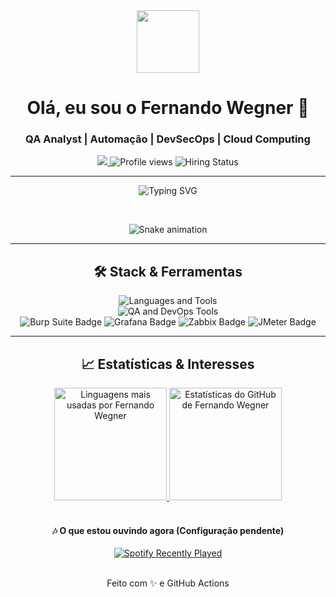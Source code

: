 <div id="header" align="center">
  <img src="https://media.giphy.com/media/M9gbBkK8tsV3i/giphy.gif" width="100"/>
  <h1>Olá, eu sou o Fernando Wegner 👋</h1>
  
  <h3 align="center">QA Analyst | Automação | DevSecOps | Cloud Computing</h3>
  
  <p align="center">
    <a href="https://www.linkedin.com/in/fernando-wegner-186235191/">
      <img src="https://img.shields.io/badge/LinkedIn-0077B5?style=for-the-badge&logo=linkedin&logoColor=white"/>
    </a>
    <img src="https://komarev.com/ghpvc/?username=Wegnernando94&style=for-the-badge&color=008080" alt="Profile views" />
    <img src="https://img.shields.io/badge/-FF6F00?style=for-the-badge&logo=git" alt="Hiring Status"/>
  </p>
  
  ---
  
  <p align="center">
    <img src="https://readme-typing-svg.herokuapp.com?font=Fira+Code&size=25&center=true&vCenter=true&width=600&lines=Garantindo+Qualidade+e+Segurança;Testes+Automatizados+(Cypress,+Appium);Análise+de+Vulnerabilidades+(Pentest);CI%2FCD+com+Jenkins+e+DevSecOps;Monitoramento+com+Grafana+e+Zabbix" alt="Typing SVG"/>
  </p>
  
  <br>
  <p align="center">
    <img src="https://github.com/Wegnernando94/wegnernando94/raw/output/github-contribution-grid-snake.gif" alt="Snake animation" />
  </p>

  ---
  
  <h2>🛠️ Stack & Ferramentas</h2>
  
  <p align="center">
    <img src="https://skillicons.dev/icons?i=ts,js,java,python,docker,kubernetes" alt="Languages and Tools" />
    <br>
    <img src="https://skillicons.dev/icons?i=cypress,appium,postman,jenkins,azure,aws" alt="QA and DevOps Tools" />
    <br>
    <img src="https://img.shields.io/badge/Burp_Suite-FF6633?style=flat-square&logo=burp-suite&logoColor=white" alt="Burp Suite Badge"/>
    <img src="https://img.shields.io/badge/Grafana-F46800?style=flat-square&logo=grafana&logoColor=white" alt="Grafana Badge"/>
    <img src="https://img.shields.io/badge/Zabbix-CC0000?style=flat-square&logo=zabbix&logoColor=white" alt="Zabbix Badge"/>
    <img src="https://img.shields.io/badge/JMeter-1A79C3?style=flat-square&logo=apache&logoColor=white" alt="JMeter Badge"/>
  </p>

  ---

  <h2>📈 Estatísticas & Interesses</h2>
  
  <div align="center">
  <a href="https://github.com/Wegnernando94/">
    <img loading="lazy" height="180em" src="https://github-readme-stats.vercel.app/api/top-langs/?username=Wegnernando94&layout=compact&langs_count=7&theme=dracula&cache_seconds=1800" alt="Linguagens mais usadas por Fernando Wegner" />
    
  <img loading="lazy" height="180em" src="https://github-readme-stats.vercel.app/api?username=Wegnernando94&show_icons=true&theme=dracula&include_all_commits=true&count_private=true&cache_seconds=1800" alt="Estatísticas do GitHub de Fernando Wegner" />
  </a>
</div>

  <br>

  <h4>🎶 O que estou ouvindo agora (Configuração pendente)</h4>
  <a href="URL DO SEU SPOTIFY">
    <img src="https://spotify-recently-played-card.vercel.app/api?user=SEU_USUARIO_SPOTIFY" alt="Spotify Recently Played" />
  </a>
  
  <br>
  <br>

  <p>
    Feito com ✨ e GitHub Actions
  </p>

</div>
